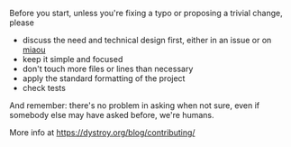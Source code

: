 
Before you start, unless you're fixing a typo or proposing a trivial change, please

- discuss the need and technical design first, either in an issue or on [miaou](https://miaou.dystroy.org/3768)
- keep it simple and focused
- don't touch more files or lines than necessary
- apply the standard formatting of the project
- check tests

And remember: there's no problem in asking when not sure, even if somebody else may have asked before, we're humans.

More info at https://dystroy.org/blog/contributing/

